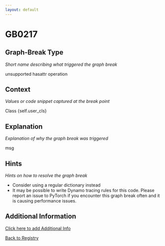 ```yaml
---
layout: default
---
```

# GB0217

## Graph-Break Type
*Short name describing what triggered the graph break*

unsupported hasattr operation

## Context
*Values or code snippet captured at the break point*

Class {self.user_cls}

## Explanation
*Explanation of why the graph break was triggered*

msg

## Hints
*Hints on how to resolve the graph break*

- Consider using a regular dictionary instead
- It may be possible to write Dynamo tracing rules for this code. Please report an issue to PyTorch if you encounter this graph break often and it is causing performance issues.


## Additional Information

<!-- ADDITIONAL INFORMATION START - Add custom information below this line -->

<!-- ADDITIONAL INFORMATION END -->


[Click here to add Additional Info](https://github.com/meta-pytorch/compile-graph-break-site/edit/main/docs/gb/gb0217.md)

[Back to Registry](../index.html)
